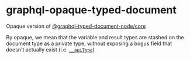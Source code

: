 # graphql-opaque-typed-document

Opaque version of [@graphql-typed-document-node/core](https://github.com/dotansimha/graphql-typed-document-node)

By opaque, we mean that the variable and result types are stashed on the document type as a private type, without exposing a bogus field that doesn't actually exist (i.e. [`__apiType`](https://github.com/dotansimha/graphql-typed-document-node/blob/master/packages/core/src/index.ts#L9))